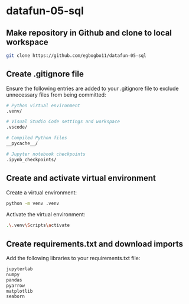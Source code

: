 # datafun-05-sql
## Make repository in Github and clone to local workspace
```bash
git clone https://github.com/egbogbo11/datafun-05-sql 
```

## Create .gitignore file
Ensure the following entries are added to your .gitignore file to exclude unnecessary files from being committed:

```bash
# Python virtual environment
.venv/

# Visual Studio Code settings and workspace
.vscode/

# Compiled Python files
__pycache__/

# Jupyter notebook checkpoints
.ipynb_checkpoints/
```

## Create and activate virtual environment

Create a virtual environment:

```bash
python -m venv .venv
```

Activate the virtual environment:

```bash
.\.venv\Scripts\activate
```

## Create requirements.txt and download imports
Add the following libraries to your requirements.txt file:

```bash
jupyterlab
numpy
pandas
pyarrow
matplotlib
seaborn
```